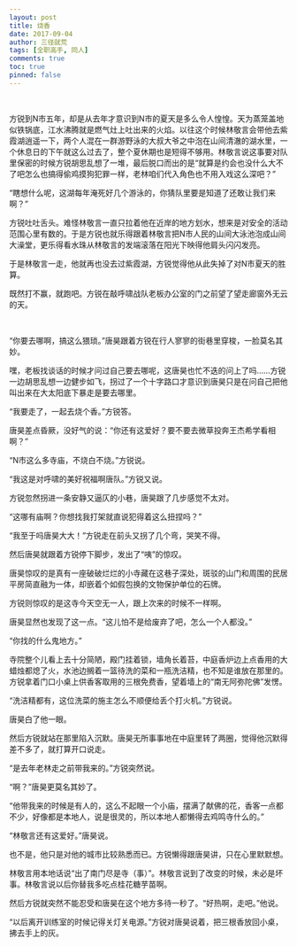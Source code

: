 ```yaml
---
layout: post
title: 烧香
date: 2017-09-04
author: 三径就荒
tags: [全职高手, 同人]
comments: true
toc: true
pinned: false
---
```


<br/>

方锐到N市五年，却是从去年才意识到N市的夏天是多么令人惶惶。天为蒸笼盖地似铁锅底，江水沸腾就是燃气灶上吐出来的火焰。以往这个时候林敬言会带他去紫霞湖逍遥一下，两个人混在一群游野泳的大叔大爷之中泡在山间清澈的湖水里，一个休息日的下午就这么过去了，整个夏休期也是短得不够用。林敬言说这事要对队里保密的时候方锐胡思乱想了一堆，最后脱口而出的是“就算是约会也没什么大不了吧怎么也搞得偷鸡摸狗犯罪一样，老林咱们代入角色也不用入戏这么深吧？”

“瞎想什么呢，这湖每年淹死好几个游泳的，你猜队里要是知道了还敢让我们来啊？”

方锐吐吐舌头。难怪林敬言一直只拉着他在近岸的地方划水，想来是对安全的活动范围心里有数的。于是方锐也就乐得跟着林敬言把N市人民的山间大泳池泡成山间大澡堂，更乐得看水珠从林敬言的发端滚落在阳光下映得他肩头闪闪发亮。

于是林敬言一走，他就再也没去过紫霞湖，方锐觉得他从此失掉了对N市夏天的胜算。

既然打不赢，就跑吧。方锐在敲呼啸战队老板办公室的门之前望了望走廊窗外无云的天。

<br/>

“你要去哪啊，搞这么猥琐。”唐昊跟着方锐在行人寥寥的街巷里穿梭，一脸莫名其妙。

嘿，老板找谈话的时候才问过自己要去哪呢，这唐昊也忙不迭的问上了吗……方锐一边胡思乱想一边健步如飞，拐过了一个十字路口才意识到唐昊只是在问自己把他叫出来在大太阳底下暴走是要去哪里。

“我要走了，一起去烧个香。”方锐答。

唐昊差点昏厥，没好气的说：“你还有这爱好？要不要去微草投奔王杰希学看相啊？”

“N市这么多寺庙，不烧白不烧。”方锐说。

“我这是对呼啸的美好祝福啊唐队。”方锐又说。

方锐忽然拐进一条安静又逼仄的小巷，唐昊跟了几步感觉不太对。

“这哪有庙啊？你想找我打架就直说犯得着这么扭捏吗？”

“我至于吗唐昊大大！”方锐走在前头又拐了几个弯，哭笑不得。

然后唐昊就跟着方锐停下脚步，发出了“咦”的惊叹。

唐昊惊叹的是真有一座破破烂烂的小寺藏在这巷子深处，斑驳的山门和周围的民居平房简直融为一体，却嵌着个如假包换的文物保护单位的石牌。

方锐则惊叹的是这寺今天空无一人，跟上次来的时候不一样啊。

唐昊显然也发现了这一点。“这儿怕不是给废弃了吧，怎么一个人都没。”

“你找的什么鬼地方。”

寺院整个儿看上去十分简陋，殿门挂着锁，墙角长着苔，中庭香炉边上点香用的大蜡烛都熄了火，水池边搁着一篮待洗的菜和一瓶洗洁精，也不知是谁放在那里的。方锐拿着门口小桌上供香客取用的三根免费香，望着墙上的“南无阿弥陀佛”发愣。

“洗洁精都有，这位洗菜的施主怎么不顺便给丢个打火机。”方锐说。

唐昊白了他一眼。

然后方锐就站在那里陷入沉默。唐昊无所事事地在中庭里转了两圈，觉得他沉默得差不多了，就打算开口说走。

“是去年老林走之前带我来的。”方锐突然说。

“啊？”唐昊更莫名其妙了。

“他带我来的时候是有人的，这么不起眼一个小庙，摆满了献佛的花，香客一点都不少，好像都是本地人，说是很灵的，所以本地人都懒得去鸡鸣寺什么的。”

“林敬言还有这爱好。”唐昊说。

也不是，他只是对他的城市比较熟悉而已。方锐懒得跟唐昊讲，只在心里默默想。

林敬言用本地话说“出了南门尽是寺（事）”。林敬言说到了改变的时候，未必是坏事。林敬言说以后你替我多吃点桂花糖芋苗啊。

然后方锐就突然不能忍受和唐昊在这个地方多待一秒了。“好热啊，走吧。”他说。

“以后离开训练室的时候记得关灯关电源。”方锐对唐昊说着，把三根香放回小桌，拂去手上的灰。

<br/>
